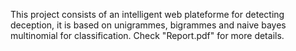 This project consists of an intelligent web plateforme for detecting deception, it is based on unigrammes, bigrammes and naive bayes multinomial for classification. Check "Report.pdf" for more details.
